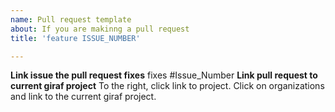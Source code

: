 ```yaml
---
name: Pull request template
about: If you are makinng a pull request
title: 'feature ISSUE_NUMBER'

---
```


**Link issue the pull request fixes**
fixes #Issue_Number
**Link pull request to current giraf project**
To the right, click link to project. Click on organizations and link to the current giraf project. 
